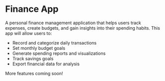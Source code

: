 # Finance App

A personal finance management application that helps users track expenses, create budgets, and gain insights into their spending habits. This app will allow users to:

- Record and categorize daily transactions
- Set monthly budget goals 
- Generate spending reports and visualizations
- Track savings goals
- Export financial data for analysis

More features coming soon!
